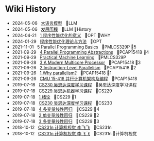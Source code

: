 # Wiki History

- 2024-05-06&nbsp;&nbsp; [大语言模型](/0024_LLM)&nbsp;&nbsp; :bookmark:LLM
- 2024-05-06&nbsp;&nbsp; [发展历程](/0025_LLM_History)&nbsp;&nbsp; :bookmark:LLM :bookmark:History
- 2024-04-21&nbsp;&nbsp; [1 程序性能优化的意义](/0023_OPT_WHY)&nbsp;&nbsp; :bookmark:OPT :bookmark:WHY
- 2024-01-29&nbsp;&nbsp; [程序性能优化理论与方法](/0021_OPT)&nbsp;&nbsp; :bookmark:OPT
- 2021-11-01&nbsp;&nbsp; [5 Parallel Programming Basics](/0008_PMLCS329P_5)&nbsp;&nbsp; :bookmark:PMLCS329P :bookmark:5
- 2021-09-29&nbsp;&nbsp; [4 Parallel Programming Abstractions](/0007_PCAP15418_4)&nbsp;&nbsp; :bookmark:PCAP15418 :bookmark:4
- 2021-09-29&nbsp;&nbsp; [Practical Machine Learning](/0017_PMLCS329P)&nbsp;&nbsp; :bookmark:PMLCS329P
- 2021-09-28&nbsp;&nbsp; [3 A Modern Multicore Processor](/0005_PCAP15418_3)&nbsp;&nbsp; :bookmark:PCAP15418 :bookmark:3
- 2021-09-26&nbsp;&nbsp; [2 Instruction-Level Parallelism](/0004_PCAP15418_2)&nbsp;&nbsp; :bookmark:PCAP15418 :bookmark:2
- 2021-09-26&nbsp;&nbsp; [1 Why parallelism?](/0003_PCAP15418_1)&nbsp;&nbsp; :bookmark:PCAP15418 :bookmark:1
- 2021-09-26&nbsp;&nbsp; [CMU 15-418 并行计算机架构及编程](/0002_PCAP15418)&nbsp;&nbsp; :bookmark:PCAP15418
- 2019-07-18&nbsp;&nbsp; [CS230 吴恩达深度学习课程](/0011_吴恩达深度学习课程)&nbsp;&nbsp; :bookmark:吴恩达深度学习课程
- 2019-07-18&nbsp;&nbsp; [CS229 吴恩达机器学习课程](/0010_CS229)&nbsp;&nbsp; :bookmark:CS229
- 2019-07-18&nbsp;&nbsp; [1 绪论](/0012_CS229_1)&nbsp;&nbsp; :bookmark:CS229 :bookmark:1
- 2019-07-18&nbsp;&nbsp; [CS230 吴恩达深度学习课程](/0011_CS230)&nbsp;&nbsp; :bookmark:CS230
- 2019-07-18&nbsp;&nbsp; [4 多变量线性回归](/0015_CS229_4)&nbsp;&nbsp; :bookmark:CS229 :bookmark:4
- 2019-07-18&nbsp;&nbsp; [2 单变量线性回归](/0013_CS229_2)&nbsp;&nbsp; :bookmark:CS229 :bookmark:2
- 2019-07-18&nbsp;&nbsp; [3 多变量线性回归](/0014_CS229_3)&nbsp;&nbsp; :bookmark:CS229 :bookmark:3
- 2018-10-12&nbsp;&nbsp; [CS231n 计算机视觉 李飞飞](/0016_CS231n)&nbsp;&nbsp; :bookmark:CS231n
- 2018-10-12&nbsp;&nbsp; [CS231n 计算机视觉 李飞飞](/0016_CS231n_计算机视觉)&nbsp;&nbsp; :bookmark:CS231n :bookmark:计算机视觉
